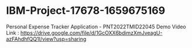 # IBM-Project-17678-1659675169
Personal Expense Tracker Application - PNT2022TMID22045
Demo Video Link : https://drive.google.com/file/d/1GcOXX6bdimzXmJveagU-azFAhdhfQQ1I/view?usp=sharing
